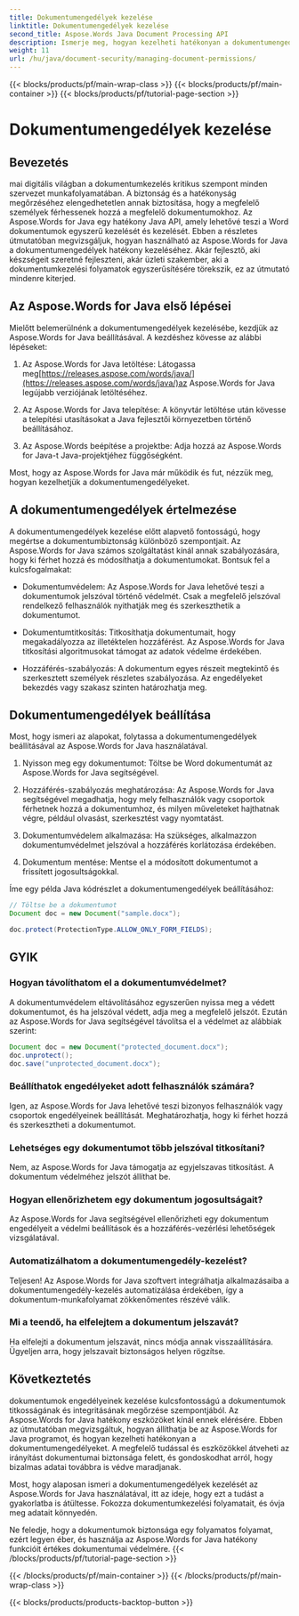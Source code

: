 ```yaml
---
title: Dokumentumengedélyek kezelése
linktitle: Dokumentumengedélyek kezelése
second_title: Aspose.Words Java Document Processing API
description: Ismerje meg, hogyan kezelheti hatékonyan a dokumentumengedélyeket az Aspose.Words for Java használatával. Ez az átfogó útmutató lépésről lépésre tartalmaz utasításokat és példákat a forráskódra.
weight: 11
url: /hu/java/document-security/managing-document-permissions/
---
```


{{< blocks/products/pf/main-wrap-class >}}
{{< blocks/products/pf/main-container >}}
{{< blocks/products/pf/tutorial-page-section >}}

# Dokumentumengedélyek kezelése


## Bevezetés

mai digitális világban a dokumentumkezelés kritikus szempont minden szervezet munkafolyamatában. A biztonság és a hatékonyság megőrzéséhez elengedhetetlen annak biztosítása, hogy a megfelelő személyek férhessenek hozzá a megfelelő dokumentumokhoz. Az Aspose.Words for Java egy hatékony Java API, amely lehetővé teszi a Word dokumentumok egyszerű kezelését és kezelését. Ebben a részletes útmutatóban megvizsgáljuk, hogyan használható az Aspose.Words for Java a dokumentumengedélyek hatékony kezeléséhez. Akár fejlesztő, aki készségeit szeretné fejleszteni, akár üzleti szakember, aki a dokumentumkezelési folyamatok egyszerűsítésére törekszik, ez az útmutató mindenre kiterjed.

## Az Aspose.Words for Java első lépései

Mielőtt belemerülnénk a dokumentumengedélyek kezelésébe, kezdjük az Aspose.Words for Java beállításával. A kezdéshez kövesse az alábbi lépéseket:

1.  Az Aspose.Words for Java letöltése: Látogassa meg[https://releases.aspose.com/words/java/](https://releases.aspose.com/words/java/)az Aspose.Words for Java legújabb verziójának letöltéséhez.

2. Az Aspose.Words for Java telepítése: A könyvtár letöltése után kövesse a telepítési utasításokat a Java fejlesztői környezetben történő beállításához.

3. Az Aspose.Words beépítése a projektbe: Adja hozzá az Aspose.Words for Java-t Java-projektjéhez függőségként.

Most, hogy az Aspose.Words for Java már működik és fut, nézzük meg, hogyan kezelhetjük a dokumentumengedélyeket.

## A dokumentumengedélyek értelmezése

A dokumentumengedélyek kezelése előtt alapvető fontosságú, hogy megértse a dokumentumbiztonság különböző szempontjait. Az Aspose.Words for Java számos szolgáltatást kínál annak szabályozására, hogy ki férhet hozzá és módosíthatja a dokumentumokat. Bontsuk fel a kulcsfogalmakat:

- Dokumentumvédelem: Az Aspose.Words for Java lehetővé teszi a dokumentumok jelszóval történő védelmét. Csak a megfelelő jelszóval rendelkező felhasználók nyithatják meg és szerkeszthetik a dokumentumot.

- Dokumentumtitkosítás: Titkosíthatja dokumentumait, hogy megakadályozza az illetéktelen hozzáférést. Az Aspose.Words for Java titkosítási algoritmusokat támogat az adatok védelme érdekében.

- Hozzáférés-szabályozás: A dokumentum egyes részeit megtekintő és szerkesztett személyek részletes szabályozása. Az engedélyeket bekezdés vagy szakasz szinten határozhatja meg.

## Dokumentumengedélyek beállítása

Most, hogy ismeri az alapokat, folytassa a dokumentumengedélyek beállításával az Aspose.Words for Java használatával.

1. Nyisson meg egy dokumentumot: Töltse be Word dokumentumát az Aspose.Words for Java segítségével.

2. Hozzáférés-szabályozás meghatározása: Az Aspose.Words for Java segítségével megadhatja, hogy mely felhasználók vagy csoportok férhetnek hozzá a dokumentumhoz, és milyen műveleteket hajthatnak végre, például olvasást, szerkesztést vagy nyomtatást.

3. Dokumentumvédelem alkalmazása: Ha szükséges, alkalmazzon dokumentumvédelmet jelszóval a hozzáférés korlátozása érdekében.

4. Dokumentum mentése: Mentse el a módosított dokumentumot a frissített jogosultságokkal.

Íme egy példa Java kódrészlet a dokumentumengedélyek beállításához:

```java
// Töltse be a dokumentumot
Document doc = new Document("sample.docx");

doc.protect(ProtectionType.ALLOW_ONLY_FORM_FIELDS);
```

## GYIK

### Hogyan távolíthatom el a dokumentumvédelmet?

A dokumentumvédelem eltávolításához egyszerűen nyissa meg a védett dokumentumot, és ha jelszóval védett, adja meg a megfelelő jelszót. Ezután az Aspose.Words for Java segítségével távolítsa el a védelmet az alábbiak szerint:

```java
Document doc = new Document("protected_document.docx");
doc.unprotect();
doc.save("unprotected_document.docx");
```

### Beállíthatok engedélyeket adott felhasználók számára?

Igen, az Aspose.Words for Java lehetővé teszi bizonyos felhasználók vagy csoportok engedélyeinek beállítását. Meghatározhatja, hogy ki férhet hozzá és szerkesztheti a dokumentumot.

### Lehetséges egy dokumentumot több jelszóval titkosítani?

Nem, az Aspose.Words for Java támogatja az egyjelszavas titkosítást. A dokumentum védelméhez jelszót állíthat be.

### Hogyan ellenőrizhetem egy dokumentum jogosultságait?

Az Aspose.Words for Java segítségével ellenőrizheti egy dokumentum engedélyeit a védelmi beállítások és a hozzáférés-vezérlési lehetőségek vizsgálatával.

### Automatizálhatom a dokumentumengedély-kezelést?

Teljesen! Az Aspose.Words for Java szoftvert integrálhatja alkalmazásaiba a dokumentumengedély-kezelés automatizálása érdekében, így a dokumentum-munkafolyamat zökkenőmentes részévé válik.

### Mi a teendő, ha elfelejtem a dokumentum jelszavát?

Ha elfelejti a dokumentum jelszavát, nincs módja annak visszaállítására. Ügyeljen arra, hogy jelszavait biztonságos helyen rögzítse.

## Következtetés

dokumentumok engedélyeinek kezelése kulcsfontosságú a dokumentumok titkosságának és integritásának megőrzése szempontjából. Az Aspose.Words for Java hatékony eszközöket kínál ennek elérésére. Ebben az útmutatóban megvizsgáltuk, hogyan állíthatja be az Aspose.Words for Java programot, és hogyan kezelheti hatékonyan a dokumentumengedélyeket. A megfelelő tudással és eszközökkel átveheti az irányítást dokumentumai biztonsága felett, és gondoskodhat arról, hogy bizalmas adatai továbbra is védve maradjanak.

Most, hogy alaposan ismeri a dokumentumengedélyek kezelését az Aspose.Words for Java használatával, itt az ideje, hogy ezt a tudást a gyakorlatba is átültesse. Fokozza dokumentumkezelési folyamatait, és óvja meg adatait könnyedén.

Ne feledje, hogy a dokumentumok biztonsága egy folyamatos folyamat, ezért legyen éber, és használja az Aspose.Words for Java hatékony funkcióit értékes dokumentumai védelmére.
{{< /blocks/products/pf/tutorial-page-section >}}

{{< /blocks/products/pf/main-container >}}
{{< /blocks/products/pf/main-wrap-class >}}

{{< blocks/products/products-backtop-button >}}
